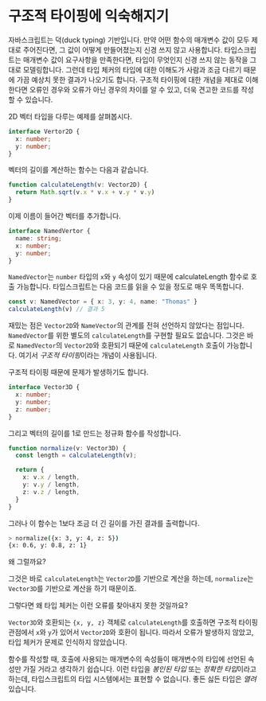 # 구조적 타이핑에 익숙해지기

자바스크립트는 덕(duck typing) 기반입니다. 만약 어떤 함수의 매개변수 값이 모두 제대로 주어진다면, 그 값이 어떻게 만들어졌는지 신경 쓰지 않고 사용합니다. 타입스크립트는 매개변수 값이 요구사항을 만족한다면, 타입이 무엇인지 신경 쓰지 않는 동작을 그대로 모델링합니다. 그런데 타입 체커의 타입에 대한 이해도가 사람과 조금 다르기 때문에 가끔 예상치 못한 결과가 나오기도 합니다. 구조적 타이핑에 대한 개념을 제대로 이해한다면 오류인 경우와 오류가 아닌 경우의 차이를 알 수 있고, 더욱 견고한 코드를 작성할 수 있습니다.

2D 벡터 타입을 다루는 예제를 살펴봅시다.

```ts
interface Vertor2D {
  x: number;
  y: number;
}
```

벡터의 길이를 계산하는 함수는 다음과 같습니다.

```ts
function calculateLength(v: Vector2D) {
  return Math.sqrt(v.x * v.x + v.y * v.y)
}
```

이제 이름이 들어간 벡터를 추가합니다.

```ts
interface NamedVertor {
  name: string;
  x: number;
  y: number;
}
```

`NamedVector`는 `number` 타입의 `x`와 `y` 속성이 있기 때문에 calculateLength 함수로 호출 가능합니다. 타입스크립트는 다음 코드를 읽을 수 있을 정도로 매우 똑똑합니다.

```ts
const v: NamedVector = { x: 3, y: 4, name: "Thomas" }
calculateLength(v) // 결과 5
```

재밌는 점은 `Vector2D`와 `NameVector`의 관계를 전혀 선언하지 않았다는 점입니다. `NamedVector`를 위한 별도의 `calculateLength`를 구현할 필요도 없습니다. 그것은 바로 `NamedVector`의 `Vector2D`와 호환되기 때문에 `calculateLength` 호출이 가능합니다. 여기서 *구조적 타이핑*이라는 개념이 사용됩니다.

구조적 타이핑 때문에 문제가 발생하기도 합니다. 

```ts
interface Vector3D {
  x: number;
  y: number;
  z: number;
}
```

그리고 벡터의 길이를 1로 만드는 정규화 함수를 작성합니다.

```ts
function normalize(v: Vector3D) {
  const length = calculateLength(v);

  return {
    x: v.x / length,
    y: v.y / length,
    z: v.z / length,
  }
}
```

그러나 이 함수는 1보다 조금 더 긴 길이를 가진 결과를 출력합니다.

```bash
> normalize({x: 3, y: 4, z: 5})
{x: 0.6, y: 0.8, z: 1}
```

왜 그럴까요?

그것은 바로 `calculateLength`는 `Vector2D`를 기반으로 계산을 하는데, `normalize`는 `Vector3D`를 기반으로 계산을 하기 때문이죠. 

그렇다면 왜 타입 체커는 이런 오류를 찾아내지 못한 것일까요?

`Vector3D`와 호환되는 `{x, y, z}` 객체로 `calculateLength`를 호출하면 구조적 타이핑 관점에서 `x`와 `y`가 있어서 `Vector2D`와 호환이 됩니다. 따라서 오류가 발생하지 않았고, 타입 체커가 문제로 인식하지 않았습니다.

함수를 작성할 때, 호출에 사용되는 매개변수의 속성들이 매개변수의 타입에 선언된 속성만 가질 거라고 생각하기 쉽습니다. 이런 타입을 *봉인된 타입* 또는 *정확한 타입*이라고 하는데, 타입스크립트의 타입 시스템에서는 표현할 수 없습니다. 좋든 싫든 타입은 *열려* 있습니다.